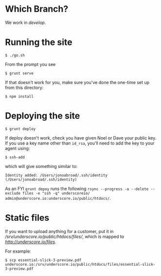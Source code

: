 # Which Branch?

We work in _develop_.

# Running the site

    $ ./go.sh
    
From the prompt you see

    $ grunt serve

If that doesn't work for you, make sure you've done the one-time set up from this directory:

    $ npm install

# Deploying the site

    $ grunt deploy

If deploy doesn't work, check you have given Noel or Dave your public key. If you use a key name other than `id_rsa`, you'll need to add the key to your agent using:

```
$ ssh-add
```
which will give something similar to:

```
Identity added: /Users/jonoabroad/.ssh/identity (/Users/jonoabroad/.ssh/identity)
```

As an FYI `grunt depoy` runs the following `rsync --progress -a --delete --exclude files -e "ssh -q" underscoreio/ admin@underscore.io:underscore.io/public/htdocs/`.


# Static files

If you want to upload anything for a customer, put it in _/srv/underscore.io/public/htdocs/files/_, which is mapped to _http://underscore.io/files_.

For example:

    $ scp essential-slick-3-preview.pdf  underscore.io:/srv/underscore.io/public/htdocs/files/essential-slick-3-preview.pdf
